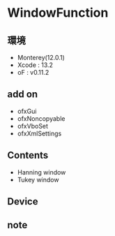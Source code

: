 # WindowFunction #

## 環境 ##
*	Monterey(12.0.1)
*	Xcode : 13.2
*	oF : v0.11.2

## add on ##
*	ofxGui
*	ofxNoncopyable
*	ofxVboSet
*	ofxXmlSettings


## Contents ##
*	Hanning window  
*	Tukey window  

## Device ##


## note ##






